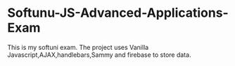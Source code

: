 # Softunu-JS-Advanced-Applications-Exam

This is my softuni exam.
The project uses Vanilla Javascript,AJAX,handlebars,Sammy and firebase to store data.
